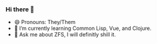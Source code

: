 ### Hi there 👋
- 😄 Pronouns: They/Them
- 🌱 I’m currently learning Common Lisp, Vue, and Clojure.
- 💬 Ask me about ZFS, I will definitly shill it.

<!--
**lonzo1/lonzo1** is a ✨ _special_ ✨ repository because its `README.md` (this file) appears on your GitHub profile.

Here are some ideas to get you started:

- 🔭 I’m currently working on ...
- 🌱 I’m currently learning ...
- 👯 I’m looking to collaborate on ...
- 🤔 I’m looking for help with ...
- 💬 Ask me about ...
- 📫 How to reach me: ...
- 😄 Pronouns: ...
- ⚡ Fun fact: ...
-->
